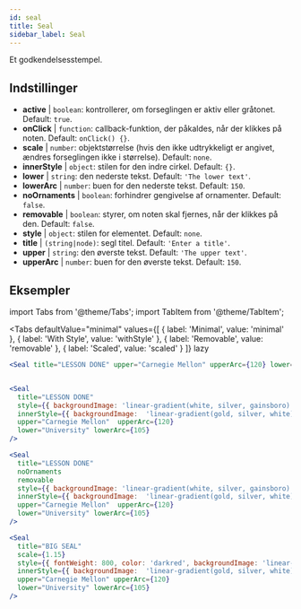 ```yaml
---
id: seal 
title: Seal
sidebar_label: Seal
---
```


Et godkendelsesstempel.

## Indstillinger

* __active__ | `boolean`: kontrollerer, om forseglingen er aktiv eller gråtonet. Default: `true`.
* __onClick__ | `function`: callback-funktion, der påkaldes, når der klikkes på noten. Default: `onClick() {}`.
* __scale__ | `number`: objektstørrelse (hvis den ikke udtrykkeligt er angivet, ændres forseglingen ikke i størrelse). Default: `none`.
* __innerStyle__ | `object`: stilen for den indre cirkel. Default: `{}`.
* __lower__ | `string`: den nederste tekst. Default: `'The lower text'`.
* __lowerArc__ | `number`: buen for den nederste tekst. Default: `150`.
* __noOrnaments__ | `boolean`: forhindrer gengivelse af ornamenter. Default: `false`.
* __removable__ | `boolean`: styrer, om noten skal fjernes, når der klikkes på den. Default: `false`.
* __style__ | `object`: stilen for elementet. Default: `none`.
* __title__ | `(string|node)`: segl titel. Default: `'Enter a title'`.
* __upper__ | `string`: den øverste tekst. Default: `'The upper text'`.
* __upperArc__ | `number`: buen for den øverste tekst. Default: `150`.


## Eksempler

import Tabs from '@theme/Tabs';
import TabItem from '@theme/TabItem';

<Tabs
    defaultValue="minimal"
    values={[
        { label: 'Minimal', value: 'minimal' },
        { label: 'With Style', value: 'withStyle' },
        { label: 'Removable', value: 'removable' },
        { label: 'Scaled', value: 'scaled' }
    ]}
    lazy
>

<TabItem value="minimal">

```jsx live
<Seal title="LESSON DONE" upper="Carnegie Mellon" upperArc={120} lower="University" lowerArc={105} />
```

</TabItem>


<TabItem value="withStyle">

```jsx live

<Seal 
  title="LESSON DONE" 
  style={{ backgroundImage: 'linear-gradient(white, silver, gainsboro)'}}
  innerStyle={{ backgroundImage:  'linear-gradient(gold, silver, white)' }}
  upper="Carnegie Mellon"  upperArc={120} 
  lower="University" lowerArc={105}
/>
```

</TabItem>

<TabItem value="removable">

```jsx live
<Seal 
  title="LESSON DONE" 
  noOrnaments
  removable
  style={{ backgroundImage: 'linear-gradient(white, silver, gainsboro)'}}
  innerStyle={{ backgroundImage:  'linear-gradient(gold, silver, white)' }}
  upper="Carnegie Mellon"  upperArc={120} 
  lower="University" lowerArc={105}
/>
```

</TabItem>

<TabItem value="scaled">

```jsx live
<Seal 
  title="BIG SEAL" 
  scale={1.15}
  style={{ fontWeight: 800, color: 'darkred', backgroundImage: 'linear-gradient(white, silver, gainsboro)'}}
  innerStyle={{ backgroundImage:  'linear-gradient(gold, silver, white)' }}
  upper="Carnegie Mellon" upperArc={120} 
  lower="University" lowerArc={105}
/>
```

</TabItem>

</Tabs>
